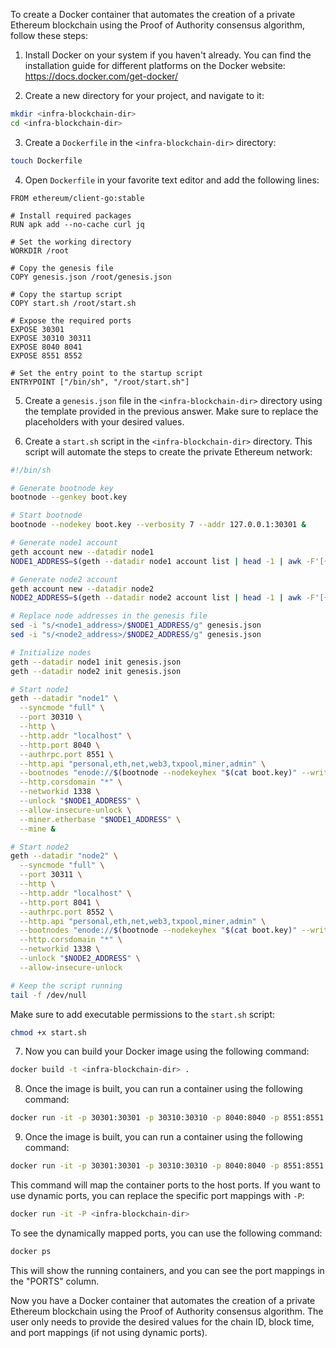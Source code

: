To create a Docker container that automates the creation of a private Ethereum blockchain using the Proof of Authority consensus algorithm, follow these steps:

1. Install Docker on your system if you haven't already. You can find the installation guide for different platforms on the Docker website: https://docs.docker.com/get-docker/

2. Create a new directory for your project, and navigate to it:

```bash
mkdir <infra-blockchain-dir>
cd <infra-blockchain-dir>
```

3. Create a `Dockerfile` in the `<infra-blockchain-dir>` directory:

```bash
touch Dockerfile
```

4. Open `Dockerfile` in your favorite text editor and add the following lines:

```docker
FROM ethereum/client-go:stable

# Install required packages
RUN apk add --no-cache curl jq

# Set the working directory
WORKDIR /root

# Copy the genesis file
COPY genesis.json /root/genesis.json

# Copy the startup script
COPY start.sh /root/start.sh

# Expose the required ports
EXPOSE 30301
EXPOSE 30310 30311
EXPOSE 8040 8041
EXPOSE 8551 8552

# Set the entry point to the startup script
ENTRYPOINT ["/bin/sh", "/root/start.sh"]
```

5. Create a `genesis.json` file in the `<infra-blockchain-dir>` directory using the template provided in the previous answer. Make sure to replace the placeholders with your desired values.

6. Create a `start.sh` script in the `<infra-blockchain-dir>` directory. This script will automate the steps to create the private Ethereum network:

```bash
#!/bin/sh

# Generate bootnode key
bootnode --genkey boot.key

# Start bootnode
bootnode --nodekey boot.key --verbosity 7 --addr 127.0.0.1:30301 &

# Generate node1 account
geth account new --datadir node1
NODE1_ADDRESS=$(geth --datadir node1 account list | head -1 | awk -F'[{}]' '{print $2}')

# Generate node2 account
geth account new --datadir node2
NODE2_ADDRESS=$(geth --datadir node2 account list | head -1 | awk -F'[{}]' '{print $2}')

# Replace node addresses in the genesis file
sed -i "s/<node1_address>/$NODE1_ADDRESS/g" genesis.json
sed -i "s/<node2_address>/$NODE2_ADDRESS/g" genesis.json

# Initialize nodes
geth --datadir node1 init genesis.json
geth --datadir node2 init genesis.json

# Start node1
geth --datadir "node1" \
  --syncmode "full" \
  --port 30310 \
  --http \
  --http.addr "localhost" \
  --http.port 8040 \
  --authrpc.port 8551 \
  --http.api "personal,eth,net,web3,txpool,miner,admin" \
  --bootnodes "enode://$(bootnode --nodekeyhex "$(cat boot.key)" --writeaddress)@127.0.0.1:30301" \
  --http.corsdomain "*" \
  --networkid 1338 \
  --unlock "$NODE1_ADDRESS" \
  --allow-insecure-unlock \
  --miner.etherbase "$NODE1_ADDRESS" \
  --mine &

# Start node2
geth --datadir "node2" \
  --syncmode "full" \
  --port 30311 \
  --http \
  --http.addr "localhost" \
  --http.port 8041 \
  --authrpc.port 8552 \
  --http.api "personal,eth,net,web3,txpool,miner,admin" \
  --bootnodes "enode://$(bootnode --nodekeyhex "$(cat boot.key)" --writeaddress)@127.0.0.1:30301" \
  --http.corsdomain "*" \
  --networkid 1338 \
  --unlock "$NODE2_ADDRESS" \
  --allow-insecure-unlock

# Keep the script running
tail -f /dev/null
```

Make sure to add executable permissions to the `start.sh` script:

```bash
chmod +x start.sh
```

7. Now you can build your Docker image using the following command:

```bash
docker build -t <infra-blockchain-dir> .
```

8. Once the image is built, you can run a container using the following command:

```bash
docker run -it -p 30301:30301 -p 30310:30310 -p 8040:8040 -p 8551:8551 -p 30311:30311 -p
```

9. Once the image is built, you can run a container using the following command:

```bash
docker run -it -p 30301:30301 -p 30310:30310 -p 8040:8040 -p 8551:8551 -p 30311:30311 -p 8041:8041 -p 8552:8552 <infra-blockchain-dir>
```

This command will map the container ports to the host ports. If you want to use dynamic ports, you can replace the specific port mappings with `-P`:

```bash
docker run -it -P <infra-blockchain-dir>
```

To see the dynamically mapped ports, you can use the following command:

```bash
docker ps
```

This will show the running containers, and you can see the port mappings in the "PORTS" column.

Now you have a Docker container that automates the creation of a private Ethereum blockchain using the Proof of Authority consensus algorithm. The user only needs to provide the desired values for the chain ID, block time, and port mappings (if not using dynamic ports).
